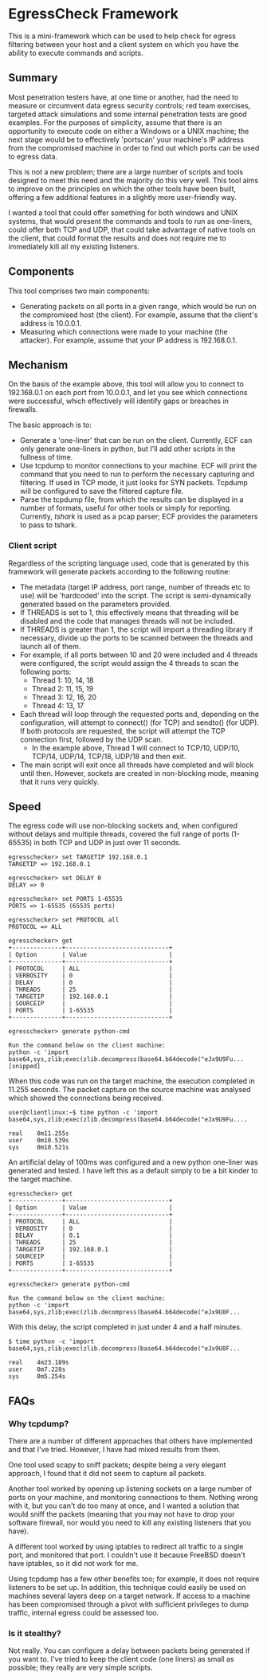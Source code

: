 # EgressCheck Framework

This is a mini-framework which can be used to help check for egress filtering between your host and a client system on which you have the ability to execute commands and scripts.

## Summary
Most penetration testers have, at one time or another, had the need to measure or circumvent data egress security controls; red team exercises, targeted attack simulations and some internal penetration tests are good examples. For the purposes of simplicity, assume that there is an opportunity to execute code on either a Windows or a UNIX machine; the next stage would be to effectively 'portscan' your machine's IP address from the compromised machine in order to find out which ports can be used to egress data. 

This is not a new problem; there are a large number of scripts and tools designed to meet this need and the majority do this very well. This tool aims to improve on the principles on which the other tools have been built, offering a few additional features in a slightly more user-friendly way. 

I wanted a tool that could offer something for both windows and UNIX systems, that would present the commands and tools to run as one-liners, could offer both TCP and UDP, that could take advantage of native tools on the client, that could format the results and does not require me to immediately kill all my existing listeners.  
 
## Components

This tool comprises two main components:
* Generating packets on all ports in a given range, which would be run on the compromised host (the client). For example, assume that the client's address is 10.0.0.1.
* Measuring which connections were made to your machine (the attacker). For example, assume that your IP address is 192.168.0.1.

## Mechanism

On the basis of the example above, this tool will allow you to connect to 192.168.0.1 on each port from 10.0.0.1, and let you see which connections were successful, which effectively will identify gaps or breaches in firewalls.

The basic approach is to:

* Generate a 'one-liner' that can be run on the client. Currently, ECF can only generate one-liners in python, but I'll add other scripts in the fullness of time.
* Use tcpdump to monitor connections to your machine. ECF will print the command that you need to run to perform the necessary capturing and filtering. If used in TCP mode, it just looks for SYN packets. Tcpdump will be configured to save the filtered capture file.
* Parse the tcpdump file, from which the results can be displayed in a number of formats, useful for other tools or simply for reporting. Currently, *tshark* is used as a pcap parser; ECF provides the parameters to pass to tshark.

### Client script

Regardless of the scripting language used, code that is generated by this framework will generate packets according to the following routine:

* The metadata (target IP address, port range, number of threads etc to use) will be 'hardcoded' into the script. The script is semi-dynamically generated based on the parameters provided.
* If THREADS is set to 1, this effectively means that threading will be disabled and the code that manages threads will not be included. 
* If THREADS is greater than 1, the script will import a threading library if necessary, divide up the ports to be scanned between the threads and launch all of them.
 * For example, if all ports between 10 and 20 were included and 4 threads were configured, the script would assign the 4 threads to scan the following ports:
   * Thread 1: 10, 14, 18
    * Thread 2: 11, 15, 19
    * Thread 3: 12, 16, 20
    * Thread 4: 13, 17
 * Each thread will loop through the requested ports and, depending on the configuration, will attempt to connect() (for TCP) and sendto() (for UDP). If both protocols are requested, the script will attempt the TCP connection first, followed by the UDP scan. 
   * In the example above, Thread 1 will connect to TCP/10, UDP/10, TCP/14, UDP/14, TCP/18, UDP/18 and then exit.
  * The main script will exit once all threads have completed and will block until then. However, sockets are created in non-blocking mode, meaning that it runs very quickly.

## Speed

The egress code will use non-blocking sockets and, when configured without delays and multiple threads, covered the full range of ports (1-65535) in both TCP and UDP in just over 11 seconds.

```
egresschecker> set TARGETIP 192.168.0.1
TARGETIP => 192.168.0.1

egresschecker> set DELAY 0
DELAY => 0

egresschecker> set PORTS 1-65535
PORTS => 1-65535 (65535 ports)

egresschecker> set PROTOCOL all
PROTOCOL => ALL

egresschecker> get
+--------------+-----------------------------+
| Option       | Value                       |
+--------------+-----------------------------+
| PROTOCOL     | ALL                         |
| VERBOSITY    | 0                           |
| DELAY        | 0                           |
| THREADS      | 25                          |
| TARGETIP     | 192.168.0.1                 |
| SOURCEIP     |                             |
| PORTS        | 1-65535                     |
+--------------+-----------------------------+

egresschecker> generate python-cmd

Run the command below on the client machine:
python -c 'import base64,sys,zlib;exec(zlib.decompress(base64.b64decode("eJx9U9Fu...
[snipped]
```

When this code was run on the target machine, the execution completed in 11.255 seconds. The packet capture on the source machine was analysed which showed the connections being received.

```
user@clientlinux:~$ time python -c 'import base64,sys,zlib;exec(zlib.decompress(base64.b64decode("eJx9U9Fu....

real    0m11.255s
user    0m10.539s
sys     0m10.521s
```

An artificial delay of 100ms was configured and a new python one-liner was generated and tested. I have left this as a default simply to be a bit kinder to the target machine.

```
egresschecker> get
+--------------+-----------------------------+
| Option       | Value                       |
+--------------+-----------------------------+
| PROTOCOL     | ALL                         |
| VERBOSITY    | 0                           |
| DELAY        | 0.1                         |
| THREADS      | 25                          |
| TARGETIP     | 192.168.0.1                 |
| SOURCEIP     |                             |
| PORTS        | 1-65535                     |
+--------------+-----------------------------+

egresschecker> generate python-cmd

Run the command below on the client machine:
python -c 'import base64,sys,zlib;exec(zlib.decompress(base64.b64decode("eJx9U8F...
```

With this delay, the script completed in just under 4 and a half minutes. 

```
$ time python -c 'import base64,sys,zlib;exec(zlib.decompress(base64.b64decode("eJx9U8F...

real    4m23.189s
user    0m7.228s
sys     0m5.254s
```

## FAQs
### Why tcpdump?

There are a number of different approaches that others have implemented and that I've tried. However, I have had mixed results from them. 

One tool used scapy to sniff packets; despite being a very elegant approach, I found that it did not seem to capture all packets. 

Another tool worked by opening up listening sockets on a large number of ports on your machine, and monitoring connections to them. Nothing wrong with it, but you can't do too many at once, and I wanted a solution that would sniff the packets (meaning that you may not have to drop your software firewall, nor would you need to kill any existing listeners that you have).

A different tool worked by using iptables to redirect all traffic to a single port, and monitored that port. I couldn't use it because FreeBSD doesn't have iptables, so it did not work for me.

Using tcpdump has a few other benefits too; for example, it does not require listeners to be set up. In addition, this technique could easily be used on machines several layers deep on a target network. If access to a machine has been compromised through a pivot with sufficient privileges to dump traffic, internal egress could be assessed too.

### Is it stealthy?

Not really. You can configure a delay between packets being generated if you want to. I've tried to keep the client code (one liners) as small as possible; they really are very simple scripts.
